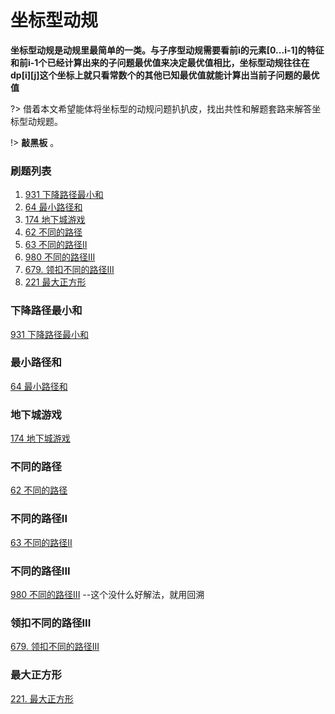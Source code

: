 # 坐标型动规

**坐标型动规是动规里最简单的一类。与子序型动规需要看前i的元素[0...i-1]的特征和前i-1个已经计算出来的子问题最优值来决定最优值相比，坐标型动规往往在dp[i][j]这个坐标上就只看常数个的其他已知最优值就能计算出当前子问题的最优值**

?> 借着本文希望能体将坐标型的动规问题扒扒皮，找出共性和解题套路来解答坐标型动规题。

!> **敲黑板** 。

### **刷题列表**
1. [931 下降路径最小和](#下降路径最小和)
1. [64 最小路径和](#最小路径和)
1. [174 地下城游戏](#地下城游戏)
1. [62 不同的路径](#不同的路径) 
1. [63 不同的路径II](#不同的路径II)
1. [980 不同的路径III](#不同的路径III)
1. [679. 领扣不同的路径III](#领扣不同的路径III)
1. [221 最大正方形](#最大正方形)

### 下降路径最小和
[931 下降路径最小和](https://leetcode.com/problems/minimum-falling-path-sum/)

### 最小路径和
[64 最小路径和](https://leetcode.com/problems/minimum-path-sum/)

### 地下城游戏
[174 地下城游戏](https://leetcode.com/problems/dungeon-game/)

### 不同的路径
[62 不同的路径](https://leetcode.com/problems/unique-paths/)

### 不同的路径II
[63 不同的路径II](https://leetcode.com/problems/unique-paths-ii/)

### 不同的路径III
[980 不同的路径III](https://leetcode.com/problems/unique-paths-iii/) --这个没什么好解法，就用回溯

### 领扣不同的路径III
[679. 领扣不同的路径III](https://www.lintcode.com/problem/679/)

### 最大正方形
[221. 最大正方形](https://leetcode.com/problems/maximal-square/)